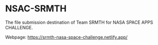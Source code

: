 # NSAC-SRMTH
The file submission destination of Team SRMTH for NASA SPACE APPS CHALLENGE.

Webpage: https://srmth-nasa-space-challenge.netlify.app/
